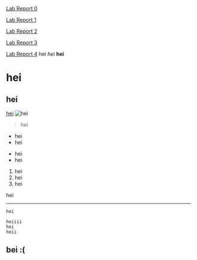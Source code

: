 [Lab Report 0](https://emilyxpan.github.io/cse15l-lab-reports/lab0/lab-report-0-week-0.html)

[Lab Report 1](https://emilyxpan.github.io/cse15l-lab-reports/lab1/lab-report-1.html)

[Lab Report 2](https://emilyxpan.github.io/cse15l-lab-reports/lab2/lab-report-2.html)

[Lab Report 3](https://emilyxpan.github.io/cse15l-lab-reports/lab3/lab-report-3.html)

[Lab Report 4](https://emilyxpan.github.io/cse15l-lab-reports/lab3/lab-report-4.html)
hei
*hei*
**hei**
# hei
## hei
[hei](https://www.boredbutton.com/)
![hei](https://cdn.akamai.steamstatic.com/steam/apps/1026940/capsule_616x353.jpg?t=1575110122)
> hei
- hei
- hei
* hei
* hei
1. hei
2. hei
3. hei

hei
***
`hei`
```
heiiii
hei
heii
```
## bei :(